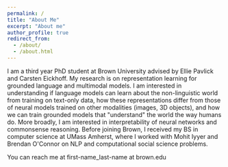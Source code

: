 ```yaml
---
permalink: /
title: "About Me"
excerpt: "About me"
author_profile: true
redirect_from: 
  - /about/
  - /about.html
---
```


I am a third year PhD student at Brown University advised by Ellie Pavlick and Carsten Eickhoff. My research is on representation learning for grounded language and multimodal models. I am interested in understanding if language models can learn about the non-linguistic world from training on text-only data, how these representations differ from those of neural models trained on other modalities (images, 3D objects), and how we can train grounded models that "understand" the world the way humans do. More broadly, I am interested in interpretability of neural networks and commonsense reasoning. Before joining Brown, I received my BS in computer science at UMass Amherst, where I worked with Mohit Iyyer and Brendan O'Connor on NLP and computational social science problems.

You can reach me at first-name_last-name at brown.edu
